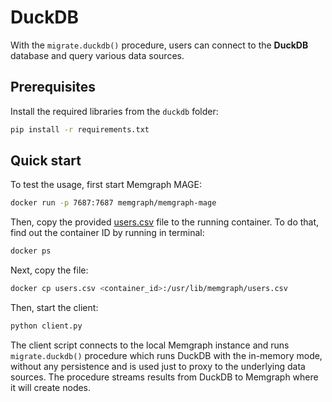 # DuckDB

With the `migrate.duckdb()` procedure, users can connect to the **DuckDB**
database and query various data sources.

## Prerequisites

Install the required libraries from the `duckdb` folder:

```bash
pip install -r requirements.txt
```

## Quick start

To test the usage, first start Memgraph MAGE:

```bash
docker run -p 7687:7687 memgraph/memgraph-mage
```

Then, copy the provided [users.csv](./data/users.csv) file to the running
container. To do that, find out the container ID by running in terminal:

```bash
docker ps
```

Next, copy the file:

```bash
docker cp users.csv <container_id>:/usr/lib/memgraph/users.csv
```

Then, start the client:

```bash
python client.py
```

The client script connects to the local Memgraph instance and runs
`migrate.duckdb()` procedure which runs DuckDB with the in-memory mode, without
any persistence and is used just to proxy to the underlying data sources. The
procedure streams results from DuckDB to Memgraph where it will create nodes.